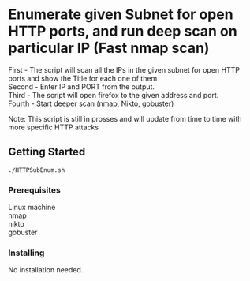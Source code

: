# Enumerate given Subnet for open HTTP ports, and run deep scan on particular IP (Fast nmap scan)

First  - The script will scan all the IPs in the given subnet for open HTTP ports and show the Title for each one of them <br>
Second - Enter IP and PORT from the output. <br>
Third  - The script will open firefox to the given address and port. <br>
Fourth - Start deeper scan (nmap, Nikto, gobuster) <br>

Note: This script is still in prosses and will update from time to time with more specific HTTP attacks

## Getting Started

<code>./HTTPSubEnum.sh</code>

### Prerequisites

Linux machine <br>
nmap <br>
nikto <br>
gobuster <br>

### Installing

No installation needed.


